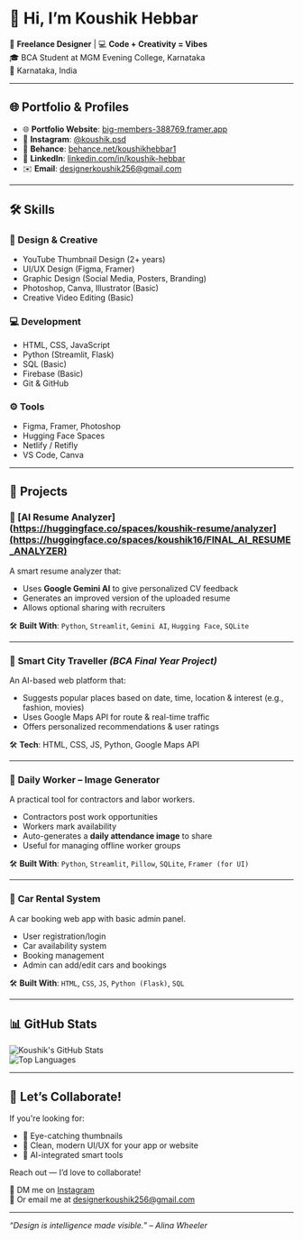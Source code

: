 # 👋 Hi, I’m Koushik Hebbar

🎨 **Freelance Designer** | 💻 **Code + Creativity = Vibes**  
🎓 BCA Student at MGM Evening College, Karnataka  
📍 Karnataka, India  

---

## 🌐 Portfolio & Profiles

- 🌐 **Portfolio Website**: [big-members-388769.framer.app](https://big-members-388769.framer.app/)
- 📸 **Instagram**: [@koushik.psd](https://www.instagram.com/koushik.psd/)
- 🎨 **Behance**: [behance.net/koushikhebbar1](https://www.behance.net/koushikhebbar1)
- 💼 **LinkedIn**: [linkedin.com/in/koushik-hebbar](https://www.linkedin.com/in/koushik-hebbar-798605293)
- ✉️ **Email**: designerkoushik256@gmail.com

---

## 🛠️ Skills

### 🎨 Design & Creative
- YouTube Thumbnail Design (2+ years)
- UI/UX Design (Figma, Framer)
- Graphic Design (Social Media, Posters, Branding)
- Photoshop, Canva, Illustrator (Basic)
- Creative Video Editing (Basic)

### 💻 Development
- HTML, CSS, JavaScript
- Python (Streamlit, Flask)
- SQL (Basic)
- Firebase (Basic)
- Git & GitHub

### ⚙️ Tools
- Figma, Framer, Photoshop
- Hugging Face Spaces
- Netlify / Retifly
- VS Code, Canva

---

## 🚀 Projects

### 🔹 [AI Resume Analyzer](https://huggingface.co/spaces/koushik-resume/analyzer](https://huggingface.co/spaces/koushik16/FINAL_AI_RESUME_ANALYZER)
A smart resume analyzer that:
- Uses **Google Gemini AI** to give personalized CV feedback
- Generates an improved version of the uploaded resume
- Allows optional sharing with recruiters

🛠️ **Built With**: `Python`, `Streamlit`, `Gemini AI`, `Hugging Face`, `SQLite`

---

### 🔹 **Smart City Traveller** *(BCA Final Year Project)*  
An AI-based web platform that:
- Suggests popular places based on date, time, location & interest (e.g., fashion, movies)
- Uses Google Maps API for route & real-time traffic
- Offers personalized recommendations & user ratings

🛠️ **Tech**: HTML, CSS, JS, Python, Google Maps API

---

### 🔹 **Daily Worker – Image Generator**
A practical tool for contractors and labor workers.

- Contractors post work opportunities  
- Workers mark availability  
- Auto-generates a **daily attendance image** to share  
- Useful for managing offline worker groups  

🛠️ **Built With**: `Python`, `Streamlit`, `Pillow`, `SQLite`, `Framer (for UI)`

---

### 🔹 **Car Rental System**
A car booking web app with basic admin panel.

- User registration/login  
- Car availability system  
- Booking management  
- Admin can add/edit cars and bookings  

🛠️ **Built With**: `HTML`, `CSS`, `JS`, `Python (Flask)`, `SQL`

---

## 📊 GitHub Stats

![Koushik's GitHub Stats](https://github-readme-stats.vercel.app/api?username=koushik-fv7qj&show_icons=true&theme=tokyonight)  
![Top Languages](https://github-readme-stats.vercel.app/api/top-langs/?username=koushik-fv7qj&layout=compact&theme=tokyonight)

---

## 🤝 Let’s Collaborate!

If you're looking for:
- 🎯 Eye-catching thumbnails
- 📱 Clean, modern UI/UX for your app or website
- 🤖 AI-integrated smart tools

Reach out — I’d love to collaborate!

📩 DM me on [Instagram](https://www.instagram.com/koushik.psd/)  
📧 Or email me at [designerkoushik256@gmail.com](mailto:designerkoushik256@gmail.com)

---

*“Design is intelligence made visible.” – Alina Wheeler*
